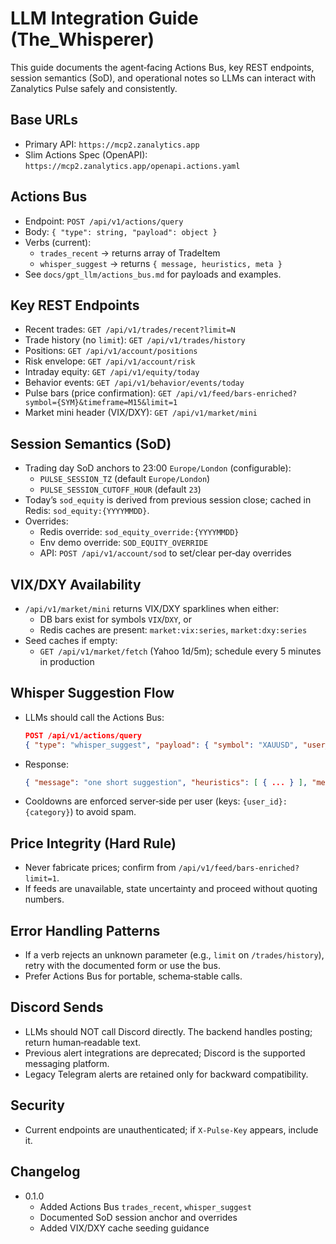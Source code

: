 # LLM Integration Guide (The_Whisperer)

This guide documents the agent‑facing Actions Bus, key REST endpoints, session semantics (SoD), and operational notes so LLMs can interact with Zanalytics Pulse safely and consistently.

## Base URLs
- Primary API: `https://mcp2.zanalytics.app`
- Slim Actions Spec (OpenAPI): `https://mcp2.zanalytics.app/openapi.actions.yaml`

## Actions Bus
- Endpoint: `POST /api/v1/actions/query`
- Body: `{ "type": string, "payload": object }`
- Verbs (current):
  - `trades_recent` → returns array of TradeItem
  - `whisper_suggest` → returns `{ message, heuristics, meta }`
- See `docs/gpt_llm/actions_bus.md` for payloads and examples.

## Key REST Endpoints
- Recent trades: `GET /api/v1/trades/recent?limit=N`
- Trade history (no `limit`): `GET /api/v1/trades/history`
- Positions: `GET /api/v1/account/positions`
- Risk envelope: `GET /api/v1/account/risk`
- Intraday equity: `GET /api/v1/equity/today`
- Behavior events: `GET /api/v1/behavior/events/today`
- Pulse bars (price confirmation): `GET /api/v1/feed/bars-enriched?symbol={SYM}&timeframe=M15&limit=1`
- Market mini header (VIX/DXY): `GET /api/v1/market/mini`

## Session Semantics (SoD)
- Trading day SoD anchors to 23:00 `Europe/London` (configurable):
  - `PULSE_SESSION_TZ` (default `Europe/London`)
  - `PULSE_SESSION_CUTOFF_HOUR` (default `23`)
- Today’s `sod_equity` is derived from previous session close; cached in Redis: `sod_equity:{YYYYMMDD}`.
- Overrides:
  - Redis override: `sod_equity_override:{YYYYMMDD}`
  - Env demo override: `SOD_EQUITY_OVERRIDE`
  - API: `POST /api/v1/account/sod` to set/clear per‑day overrides

## VIX/DXY Availability
- `/api/v1/market/mini` returns VIX/DXY sparklines when either:
  - DB bars exist for symbols `VIX`/`DXY`, or
  - Redis caches are present: `market:vix:series`, `market:dxy:series`
- Seed caches if empty:
  - `GET /api/v1/market/fetch` (Yahoo 1d/5m); schedule every 5 minutes in production

## Whisper Suggestion Flow
- LLMs should call the Actions Bus:
  ```json
  POST /api/v1/actions/query
  { "type": "whisper_suggest", "payload": { "symbol": "XAUUSD", "user_id": "local" } }
  ```
- Response:
  ```json
  { "message": "one short suggestion", "heuristics": [ { ... } ], "meta": { "user_id": "local", "symbol": "XAUUSD" } }
  ```
- Cooldowns are enforced server‑side per user (keys: `{user_id}:{category}`) to avoid spam.

## Price Integrity (Hard Rule)
- Never fabricate prices; confirm from `/api/v1/feed/bars-enriched?limit=1`.
- If feeds are unavailable, state uncertainty and proceed without quoting numbers.

## Error Handling Patterns
- If a verb rejects an unknown parameter (e.g., `limit` on `/trades/history`), retry with the documented form or use the bus.
- Prefer Actions Bus for portable, schema‑stable calls.

## Discord Sends
- LLMs should NOT call Discord directly. The backend handles posting; return human‑readable text.
- Previous alert integrations are deprecated; Discord is the supported messaging platform.
- Legacy Telegram alerts are retained only for backward compatibility.


## Security
- Current endpoints are unauthenticated; if `X-Pulse-Key` appears, include it.

## Changelog
- 0.1.0
  - Added Actions Bus `trades_recent`, `whisper_suggest`
  - Documented SoD session anchor and overrides
  - Added VIX/DXY cache seeding guidance

